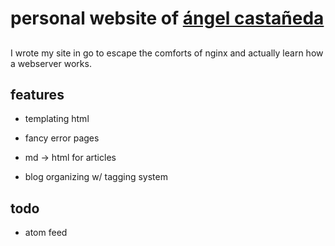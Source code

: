 # personal website of [ángel castañeda](https://www.angel-castaneda.com)

## 

I wrote my site in go to escape the comforts of nginx and actually learn how a
webserver works.

## features

* templating html

* fancy error pages

* md -> html for articles

* blog organizing w/ tagging system

## todo

* atom feed
